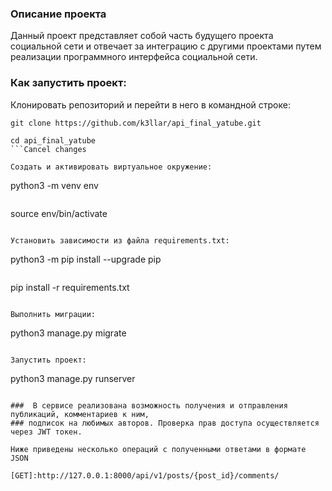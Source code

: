 ### Описание проекта
Данный проект представляет собой часть будущего проекта социальной сети
и отвечает за интеграцию с другими проектами путем реализации 
программного интерфейса социальной сети.


### Как запустить проект:

Клонировать репозиторий и перейти в него в командной строке:

```
git clone https://github.com/k3llar/api_final_yatube.git
```

```
cd api_final_yatube
```Cancel changes

Cоздать и активировать виртуальное окружение:

```
python3 -m venv env
```

```
source env/bin/activate
```

Установить зависимости из файла requirements.txt:

```
python3 -m pip install --upgrade pip
```

```
pip install -r requirements.txt
```

Выполнить миграции:

```
python3 manage.py migrate
```

Запустить проект:

```
python3 manage.py runserver
```

###  В сервисе реализована возможность получения и отправления публикаций, комментариев к ним,
### подписок на любимых авторов. Проверка прав доступа осуществляется через JWT токен.

Ниже приведены несколько операций с полученными ответами в формате JSON

[GET]:http://127.0.0.1:8000/api/v1/posts/{post_id}/comments/
